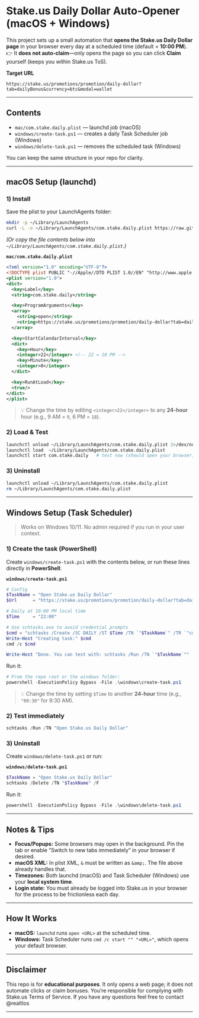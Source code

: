# Stake.us Daily Dollar Auto-Opener (macOS + Windows)

This project sets up a small automation that **opens the Stake.us Daily Dollar page** in your browser every day at a scheduled time (default = **10:00 PM**).  
👉 It **does not auto-claim**—only opens the page so you can click **Claim** yourself (keeps you within Stake.us ToS).

**Target URL**
```
https://stake.us/promotions/promotion/daily-dollar?tab=dailyBonus&currency=btc&modal=wallet
```

---

## Contents

- `mac/com.stake.daily.plist` — launchd job (macOS)
- `windows/create-task.ps1` — creates a daily Task Scheduler job (Windows)
- `windows/delete-task.ps1` — removes the scheduled task (Windows)

You can keep the same structure in your repo for clarity.

---

## macOS Setup (launchd)

### 1) Install
Save the plist to your LaunchAgents folder:

```bash
mkdir -p ~/Library/LaunchAgents
curl -L -o ~/Library/LaunchAgents/com.stake.daily.plist https://raw.githubusercontent.com/YOURNAME/REPO/main/mac/com.stake.daily.plist
```

*(Or copy the file contents below into `~/Library/LaunchAgents/com.stake.daily.plist`.)*

**`mac/com.stake.daily.plist`**
```xml
<?xml version="1.0" encoding="UTF-8"?>
<!DOCTYPE plist PUBLIC "-//Apple//DTD PLIST 1.0//EN" "http://www.apple.com/DTDs/PropertyList-1.0.dtd">
<plist version="1.0">
<dict>
  <key>Label</key>
  <string>com.stake.daily</string>

  <key>ProgramArguments</key>
  <array>
    <string>open</string>
    <string>https://stake.us/promotions/promotion/daily-dollar?tab=dailyBonus&amp;currency=btc&amp;modal=wallet</string>
  </array>

  <key>StartCalendarInterval</key>
  <dict>
    <key>Hour</key>
    <integer>22</integer> <!-- 22 = 10 PM -->
    <key>Minute</key>
    <integer>0</integer>
  </dict>

  <key>RunAtLoad</key>
  <true/>
</dict>
</plist>
```

> 💡 Change the time by editing `<integer>22</integer>` to any **24-hour** hour (e.g., 9 AM = `9`, 6 PM = `18`).

### 2) Load & Test
```bash
launchctl unload ~/Library/LaunchAgents/com.stake.daily.plist 2>/dev/null || true
launchctl load  ~/Library/LaunchAgents/com.stake.daily.plist
launchctl start com.stake.daily   # test now (should open your browser)
```

### 3) Uninstall
```bash
launchctl unload ~/Library/LaunchAgents/com.stake.daily.plist
rm ~/Library/LaunchAgents/com.stake.daily.plist
```

---

## Windows Setup (Task Scheduler)

> Works on Windows 10/11. No admin required if you run in your user context.

### 1) Create the task (PowerShell)
Create `windows/create-task.ps1` with the contents below, or run these lines directly in **PowerShell**:

**`windows/create-task.ps1`**
```powershell
# Config
$TaskName = "Open Stake.us Daily Dollar"
$Url      = "https://stake.us/promotions/promotion/daily-dollar?tab=dailyBonus&currency=btc&modal=wallet"

# Daily at 10:00 PM local time
$Time     = "22:00"

# Use schtasks.exe to avoid credential prompts
$cmd = "schtasks /Create /SC DAILY /ST $Time /TN `"$TaskName`" /TR `"cmd /c start `"`"`" $Url`"`" /F"
Write-Host "Creating task:" $cmd
cmd /c $cmd

Write-Host "Done. You can test with: schtasks /Run /TN `"$TaskName`""
```

Run it:
```powershell
# From the repo root or the windows folder:
powershell -ExecutionPolicy Bypass -File .\windows\create-task.ps1
```

> 💡 Change the time by setting `$Time` to another **24-hour** time (e.g., `"09:30"` for 9:30 AM).

### 2) Test immediately
```powershell
schtasks /Run /TN "Open Stake.us Daily Dollar"
```

### 3) Uninstall
Create `windows/delete-task.ps1` or run:

**`windows/delete-task.ps1`**
```powershell
$TaskName = "Open Stake.us Daily Dollar"
schtasks /Delete /TN "$TaskName" /F
```

Run it:
```powershell
powershell -ExecutionPolicy Bypass -File .\windows\delete-task.ps1
```

---

## Notes & Tips

- **Focus/Popups:** Some browsers may open in the background. Pin the tab or enable “Switch to new tabs immediately” in your browser if desired.
- **macOS XML:** In plist XML, `&` must be written as `&amp;`. The file above already handles that.
- **Timezones:** Both launchd (macOS) and Task Scheduler (Windows) use your **local system time**.
- **Login state:** You must already be logged into Stake.us in your browser for the process to be frictionless each day.

---

## How It Works

- **macOS:** `launchd` runs `open <URL>` at the scheduled time.
- **Windows:** Task Scheduler runs `cmd /c start "" "<URL>"`, which opens your default browser.

---

## Disclaimer

This repo is for **educational purposes**. It only opens a web page; it does not automate clicks or claim bonuses. You’re responsible for complying with Stake.us Terms of Service. If you have any questions feel free to contact @realtlos

---
